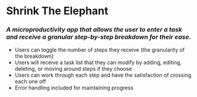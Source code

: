 # Shrink The Elephant

### *A microproductivity app that allows the user to enter a task and receive a granular step-by-step breakdown for their ease.*
* Users can toggle the number of steps they receive (the granularity of the breakdown)
* Users will receive a task list that they can modify by adding, editing, deleting, or moving around steps if they choose
* Users can work through each step and have the satisfaction of crossing each one off
* Error handling included for maintaining progress

